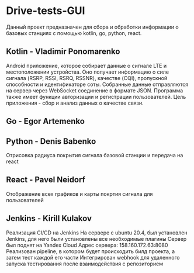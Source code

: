# Drive-tests-GUI
Данный проект предназначен для сбора и обработки информации о базовых станциях с помощью kotlin, go, python, react.
## Kotlin - Vladimir Ponomarenko
Android приложение, которое собирает данные о сигнале LTE и местоположении устройства. Оно получает информацию о силе сигнала (RSRP, RSSI, RSRQ, RSSNR), качестве (CQI), пропускной способности и идентификаторе соты. Собранные данные отправляются на сервер через WebSocket соединение в формате JSON. Программа также имеет функции авторизации и регистрации пользователей. Цель приложения - сбор и анализ данных о качестве связи.
## Go - Egor Artemenko

## Python - Denis Babenko
Отрисовка радиуса покрытия сигнала базовой станции и передача на react
## React - Pavel Neidorf
Отображение всех графиков и карты покртия сигнала для пользователей
## Jenkins - Kirill Kulakov
Реализация CI/CD на Jenkins 
На сервере с  ubuntu 20.4, был установлен Jenkins, для него были установлены все необходимые плагины
Сервер был поднят на Yandex Cloud
Адрес сервера: 158.160.172.63:8080 
Реализован pipeline, в котором будет происходить билд проекта, а затем тест каждой его части
Интегрирован webhook для удаленного запуска тестирования после взаимодействия с репозиторием
